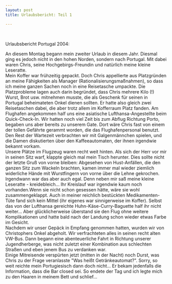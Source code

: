 ```yaml
---
layout: post
title: Urlaubsbericht: Teil 1

---
```


 

Urlaubsbericht Portugal 2004:

An diesem Montag begann mein zweiter Urlaub in diesem Jahr. Diesmal ging es jedoch nicht in den hohen Norden, sondern nach Portugal. Mit dabei waren Chris, seine Hochgebirgs-Freundin und natürlich meine kleine Leseratte.  
Mein Koffer war frühzeitig gepackt. Doch Chris appellierte aus Platzgründen an meine Fähigkeiten als Manager (Rationalisierungsmaßnahmen), so dass ich meine ganzen Sachen noch in eine Reisetasche umpackte. Die Platzprobleme lagen auch darin begründet, dass Chris mehrere Kilo (!) Wurst, Brot usw. mitnehmen musste, die als Geschenk für seinen in Portugal beheimateten Onkel dienen sollten. Er hatte also gleich zwei Reisetaschen dabei, die aber trotz allem im Kofferraum Platz fanden. Am Flughafen angekommen half uns eine asiatische Lufthansa-Angestellte beim Quick-Check-In. Wir hatten noch viel Zeit bis zum Abflug Richtung Porto, begaben uns aber bereits zu unserem Gate. Dort wäre Chris fast von einem der tollen Gefährte gerammt worden, die das Flughafenpersonal benutzt. Den Rest der Wartezeit verbrachten wir mit Galgenmännchen spielen, und die Damen diskutierten über den Kaffeeautomaten, der ihnen irgendwie bekannt vorkam.  
Unsere Plätze im Flugzeug waren recht weit hinten. Als sich der Herr vor mir in seinen Sitz warf, klappte gleich mal mein Tisch herunter. Dies sollte nicht der letzte Gruß von vorne bleiben: Abgesehen von Hust-Anfällen, die den ganzen Sitz zum Wackeln brachten, kamen immer mal wieder ziemlich widerliche Hände mit Wurstfingern von vorne über die Lehne gekrochen. Irgendwann war das aber auch egal. Denn neben mir saß meine kleine Leseratte - kreidebleich... Ihr Kreislauf war irgendwie kaum noch vorhanden.Wenn sie nicht schon gesessen hätte, wäre sie wohl zusammengeklappt. Auch in meiner reichlich bestückten Medikamenten-Tüte fand sich kein Mittel (ihr eigenes war sinnigerweise im Koffer). Selbst das von der Lufthansa gereichte Huhn-Käse-Curry-Baguette half ihr nicht weiter... Aber glücklicherweise überstand sie den Flug ohne weitere Komplikationen und hatte bald nach der Landung schon wieder etwas Farbe im Gesicht.  
Nachdem wir unser Gepäck in Empfang genommen hatten, wurden wir von Christophers Onkel abgeholt. Wir verfrachteten alles in seinen recht alten VW-Bus. Dann begann eine abenteuerliche Fahrt in Richtung unserer Jugendherberge, was nicht zuletzt einer Kombination aus schlechten Straßen und eben jenem Bus zu verdanken war.  
Einige Mitreisende verspürten jetzt (mitten in der Nacht) noch Durst, was Chris zu der Frage veranlasste "Was heißt Getränkeautomat?". Sorry, so weit reichte mein Portugiesisch dann doch nicht... Er bekam jedenfalls die Information, dass die Bar closed sei. So endete der Tag und ich legte mich zu den Haaren in meinem Bett und schlief...
